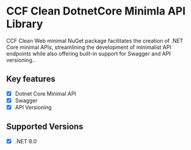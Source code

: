 # CCF Clean DotnetCore Minimla API Library

CCF Clean Web minimal NuGet package facilitates the creation of .NET Core minimal APIs, streamlining the development of minimalist API endpoints while also offering built-in support for Swagger and API versioning..

## Key features

- [x] Dotnet Core Minimal API
- [x] Swagger
- [x] API Versioning

## Supported Versions

- [x] .NET 8.0
